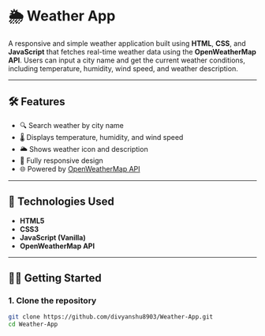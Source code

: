 # 🌦️ Weather App

A responsive and simple weather application built using **HTML**, **CSS**, and **JavaScript** that fetches real-time weather data using the **OpenWeatherMap API**. Users can input a city name and get the current weather conditions, including temperature, humidity, wind speed, and weather description.

---

## 🛠️ Features

- 🔍 Search weather by city name  
- 🌡️ Displays temperature, humidity, and wind speed  
- 🌥️ Shows weather icon and description  
- 📱 Fully responsive design  
- 🌐 Powered by [OpenWeatherMap API](https://openweathermap.org/api)

---

## 🚀 Technologies Used

- **HTML5**
- **CSS3**
- **JavaScript (Vanilla)**
- **OpenWeatherMap API**

---

## 🧑‍💻 Getting Started

### 1. Clone the repository
```bash
git clone https://github.com/divyanshu8903/Weather-App.git
cd Weather-App
